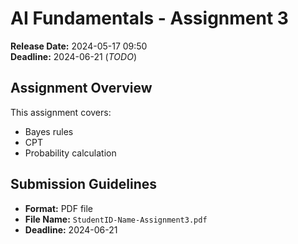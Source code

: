 # AI Fundamentals - Assignment 3

**Release Date:** 2024-05-17 09:50  
**Deadline:** 2024-06-21 (*TODO*)

## Assignment Overview

This assignment covers:
- Bayes rules
- CPT
- Probability calculation

## Submission Guidelines

- **Format:** PDF file
- **File Name:** `StudentID-Name-Assignment3.pdf`
- **Deadline:** 2024-06-21

